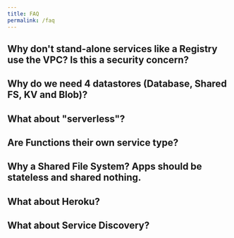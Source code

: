 ```yaml
---
title: FAQ
permalink: /faq
---
```


## Why don't stand-alone services like a Registry use the VPC? Is this a security concern?

## Why do we need 4 datastores (Database, Shared FS, KV and Blob)?

## What about "serverless"?

## Are Functions their own service type?

## Why a Shared File System? Apps should be stateless and shared nothing.

## What about Heroku?

## What about Service Discovery?